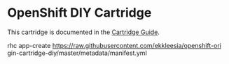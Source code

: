 # OpenShift DIY Cartridge
This cartridge is documented in the [Cartridge Guide](http://openshift.github.io/documentation/oo_cartridge_guide.html#diy).

rhc app-create <app-name> https://raw.githubusercontent.com/ekkleesia/openshift-ori gin-cartridge-diy/master/metadata/manifest.yml
